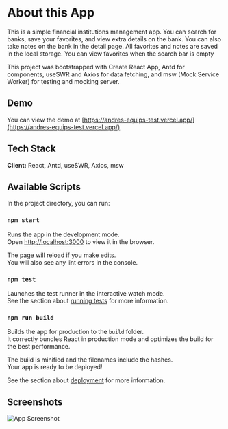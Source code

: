 # About this App

This is a simple financial institutions management app. You can search for banks, save your favorites, and view extra details on the bank. You can also take notes on the bank in the detail page. All favorites and notes are saved in the local storage. You can view favorites when the search bar is empty

This project was bootstrapped with Create React App, Antd for components, useSWR and Axios for data fetching, and msw (Mock Service Worker) for testing and mocking server.

## Demo

You can view the demo at [https://andres-equips-test.vercel.app/](https://andres-equips-test.vercel.app/)
## Tech Stack

**Client:** React, Antd, useSWR, Axios, msw


## Available Scripts

In the project directory, you can run:

### `npm start`

Runs the app in the development mode.\
Open [http://localhost:3000](http://localhost:3000) to view it in the browser.

The page will reload if you make edits.\
You will also see any lint errors in the console.

### `npm test`

Launches the test runner in the interactive watch mode.\
See the section about [running tests](https://facebook.github.io/create-react-app/docs/running-tests) for more information.

### `npm run build`

Builds the app for production to the `build` folder.\
It correctly bundles React in production mode and optimizes the build for the best performance.

The build is minified and the filenames include the hashes.\
Your app is ready to be deployed!

See the section about [deployment](https://facebook.github.io/create-react-app/docs/deployment) for more information.

## Screenshots

![App Screenshot](https://raw.github.com/andres9888/andres-equips-test/master/public/images/screenshot.png)

